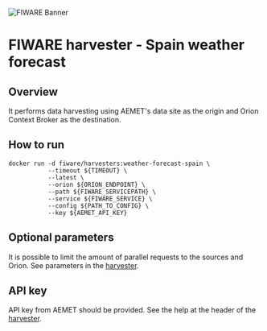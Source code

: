 ![FIWARE Banner](https://nexus.lab.fiware.org/content/images/fiware-logo1.png)
​
# FIWARE harvester - Spain weather forecast

## Overview

It performs data harvesting using AEMET's data site as the origin and Orion Context Broker as the destination.
    
## How to run

```console
docker run -d fiware/harvesters:weather-forecast-spain \
           --timeout ${TIMEOUT} \
           --latest \
           --orion ${ORION_ENDPOINT} \
           --path ${FIWARE_SERVICEPATH} \
           --service ${FIWARE_SERVICE} \
           --config ${PATH_TO_CONFIG} \
           --key ${AEMET_API_KEY}
```       

## Optional parameters

It is possible to limit the amount of parallel requests to the sources and Orion. See parameters in the
[harvester](./spain_weather_forecast.py).
 
## API key

API key from AEMET should be provided. See the help at the header of the
[harvester](./spain_weather_forecast.py).
​